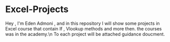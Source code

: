 # Excel-Projects
Hey , I'm Eden Admoni , and in this repository I will show some projects in Excel course that contain If , Vlookup methods and more then. the courses was in the academy.\n
To each project will be attached guidance doucment.
